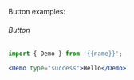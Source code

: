 Button examples:

###### Button

```jsx
import { Demo } from '{{name}}';

<Demo type="success">Hello</Demo>
```